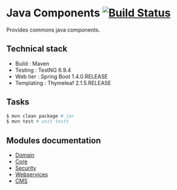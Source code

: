 # Java Components [![Build Status](https://travis-ci.org/Daeliin/java-components.svg?branch=master)](https://travis-ci.org/Daeliin/java-components)

Provides commons java components.

## Technical stack
* Build : Maven
* Testing : TestNG 6.9.4
* Web tier : Spring Boot 1.4.0.RELEASE
* Templating : Thymeleaf 2.1.5.RELEASE

## Tasks
```bash
$ mvn clean package # jar
$ mvn test # unit tests
```

## Modules documentation
* [Domain](https://github.com/Daeliin/java-components/wiki/Module-:-domain)
* [Core](https://github.com/Daeliin/java-components/wiki/Module-:-core)
* [Security](https://github.com/Daeliin/java-components/wiki/Module-:-security)
* [Webservices](https://github.com/Daeliin/java-components/wiki/Module-:-webservices)
* [CMS](https://github.com/Daeliin/java-components/wiki/Module-:-cms)

